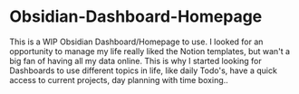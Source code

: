 # Obsidian-Dashboard-Homepage
This is a WIP Obsidian Dashboard/Homepage to use. I looked for an opportunity to manage my life really liked the Notion templates, but wan't a big fan of having all my data online. This is why I started looking for Dashboards to use different topics in life, like daily Todo's, have a quick access to current projects, day planning with time boxing..
